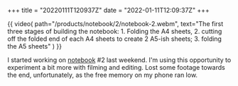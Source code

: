 +++
title = "20220111T120937Z"
date  = "2022-01-11T12:09:37Z"
+++

{{
    video(
        path="/products/notebook/2/notebook-2.webm",
        text="The first three stages of building the notebook: 1. Folding the A4 sheets, 2. cutting off the folded end of each A4 sheets to create 2 A5-ish sheets; 3. folding the A5 sheets"
    )
}}

I started working on [notebook](/notes/notebook/) #2 last weekend. I'm using this opportunity to experiment a bit more with filming and editing. Lost some footage towards the end, unfortunately, as the free memory on my phone ran low.
